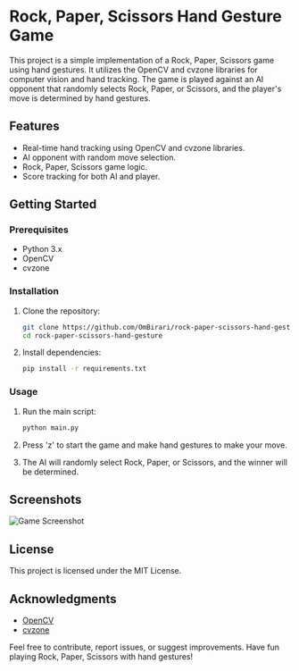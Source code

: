 # Rock, Paper, Scissors Hand Gesture Game

This project is a simple implementation of a Rock, Paper, Scissors game using hand gestures. It utilizes the OpenCV and cvzone libraries for computer vision and hand tracking. The game is played against an AI opponent that randomly selects Rock, Paper, or Scissors, and the player's move is determined by hand gestures.

## Features

- Real-time hand tracking using OpenCV and cvzone libraries.
- AI opponent with random move selection.
- Rock, Paper, Scissors game logic.
- Score tracking for both AI and player.

## Getting Started

### Prerequisites

- Python 3.x
- OpenCV
- cvzone

### Installation

1. Clone the repository:

    ```bash
    git clone https://github.com/OmBirari/rock-paper-scissors-hand-gesture.git
    cd rock-paper-scissors-hand-gesture
    ```

2. Install dependencies:

    ```bash
    pip install -r requirements.txt
    ```

### Usage

1. Run the main script:

    ```bash
    python main.py
    ```

2. Press 'z' to start the game and make hand gestures to make your move.

3. The AI will randomly select Rock, Paper, or Scissors, and the winner will be determined.

## Screenshots

![Game Screenshot](docs/screenshot.png)

## License

This project is licensed under the MIT License.

## Acknowledgments

- [OpenCV](https://opencv.org/)
- [cvzone](https://github.com/cvzone/cvzone)

Feel free to contribute, report issues, or suggest improvements. Have fun playing Rock, Paper, Scissors with hand gestures!
